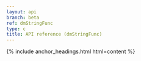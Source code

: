 ```yaml
---
layout: api
branch: beta
ref: dmStringFunc
type: c
title: API reference (dmStringFunc)
---
```

{% include anchor_headings.html html=content %}